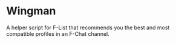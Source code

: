 # Wingman
A helper script for F-List that recommends you the best and most compatible profiles in an F-Chat channel.
